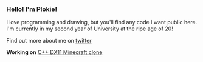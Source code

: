 ### Hello! I'm Plokie!
I love programming and drawing, but you'll find any code I want public here. I'm currently in my second year of University at the ripe age of 20!

Find out more about me on [twitter](https://twitter.com/plokie_)

**Working on**
[C++ DX11 Minecraft clone](https://github.com/Plokie/Voxel_Miner)
